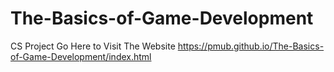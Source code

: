 # The-Basics-of-Game-Development
CS Project
Go Here to Visit The Website https://pmub.github.io/The-Basics-of-Game-Development/index.html
